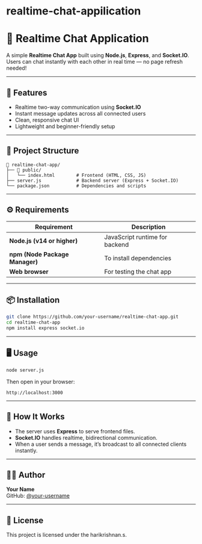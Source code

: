 
# realtime-chat-appilication
# 💬 Realtime Chat Application

A simple **Realtime Chat App** built using **Node.js**, **Express**, and **Socket.IO**.  
Users can chat instantly with each other in real time — no page refresh needed!

---

## 🚀 Features

- Realtime two-way communication using **Socket.IO**
- Instant message updates across all connected users
- Clean, responsive chat UI
- Lightweight and beginner-friendly setup

---

## 🧩 Project Structure

```
📁 realtime-chat-app/
├── 📁 public/
│   └── index.html        # Frontend (HTML, CSS, JS)
├── server.js             # Backend server (Express + Socket.IO)
└── package.json          # Dependencies and scripts
```

---

## ⚙️ Requirements

| Requirement | Description |
|--------------|-------------|
| **Node.js (v14 or higher)** | JavaScript runtime for backend |
| **npm (Node Package Manager)** | To install dependencies |
| **Web browser** | For testing the chat app |

---

## 📦 Installation

```bash
git clone https://github.com/your-username/realtime-chat-app.git
cd realtime-chat-app
npm install express socket.io
```

---

## 🖥️ Usage

```bash
node server.js
```

Then open in your browser:
```
http://localhost:3000
```

---

## 🧠 How It Works

- The server uses **Express** to serve frontend files.
- **Socket.IO** handles realtime, bidirectional communication.
- When a user sends a message, it’s broadcast to all connected clients instantly.

---

## 🧑‍💻 Author

**Your Name**  
GitHub: [@your-username](https://github.com/your-username)

---

## 📜 License

This project is licensed under the harikrishnan.s.
